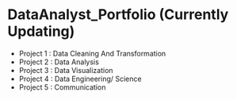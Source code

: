 # DataAnalyst_Portfolio (Currently Updating) 

- Project 1 : Data Cleaning And Transformation
- Project 2 : Data Analysis
- Project 3 : Data Visualization
- Project 4 : Data Engineering/ Science
- Project 5 : Communication 
